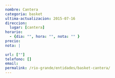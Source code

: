 ```yaml
---
nombre: Cantera
categoria: basket
ultima-actualizacion: 2015-07-16
direccion: 
  lugar: [cantera]
horario: 
  - {dia: "", hora: "", nota: "" }
precio: 
nota: | 
  
url: [""]
telefono: []
email: 
permalink: /rio-grande/entidades/basket-cantera/
---
```


